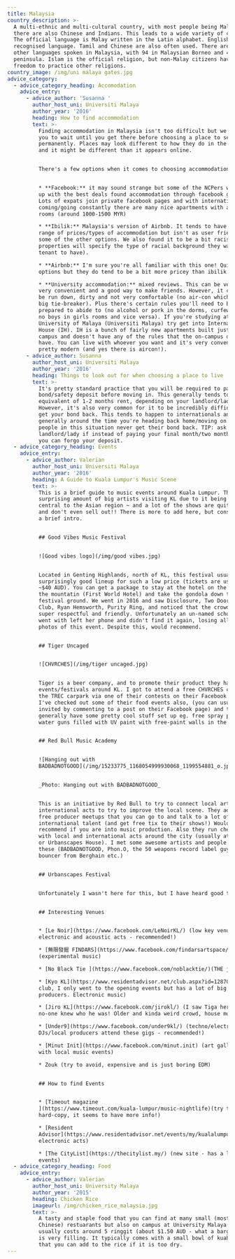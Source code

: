 ```yaml
---
title: Malaysia
country_description: >-
  A multi-ethnic and multi-cultural country, with most people being Malay, but
  there are also Chinese and Indians. This leads to a wide variety of cuisine.
  The official language is Malay written in the Latin alphabet. English is a
  recognised language. Tamil and Chinese are also often used. There are over 130
  other languages spoken in Malaysia, with 94 in Malaysian Borneo and 40 on the
  peninsula. Islam is the official religion, but non-Malay citizens have the
  freedom to practice other religions. 
country_image: /img/uni malaya gates.jpg
advice_category:
  - advice_category_heading: Accomodation
    advice_entry:
      - advice_author: 'Susanna '
        author_host_uni: Universiti Malaya
        author_year: '2016'
        heading: How to find accommodation
        text: >-
          Finding accommodation in Malaysia isn't too difficult but we'd advise
          you to wait until you get there before choosing a place to settle
          permanently. Places may look different to how they do in the country
          and it might be different than it appears online.  


          There's a few options when it comes to choosing accommodation:


          * **Facebook:** it may sound strange but some of the NCPers who ended
          up with the best deals found accommodation through facebook groups.
          Lots of expats join private facebook pages and with internationals
          coming/going constantly there are many nice apartments with available
          rooms (around 1000-1500 MYR)

          * **Ibilik:** Malaysia's version of Airbnb. It tends to have a whole
          range of prices/types of accommodation but isn't as user friendly as
          some of the other options. We also found it to be a bit racists (e.g.
          properties will specify the type of racial background they want the
          tenant to have).

          * **Airbnb:** I'm sure you're all familiar with this one! Quite a few
          options but they do tend to be a bit more pricey than ibilik.

          * **University accommodation:** mixed reviews. This can be very cheap,
          very convenient and a good way to make friends. However, it can also
          be run down, dirty and not very comfortable (no air-con which kinda a
          big tie-breaker). Plus there's certain rules you'll need to be
          prepared to abide to (no alcohol or pork in the dorms, curfew times,
          no boys in girls rooms and vice versa). If you're studying at the
          University of Malaya (Universiti Malaya) try get into International
          House (IH). IH is a bunch of fairly new apartments built just off
          campus and doesn't have any of the rules that the on-campus dorms
          have. You can live with whoever you want and it's very convenient and
          pretty modern (and yes there is aircon!).
      - advice_author: Susanna
        author_host_uni: Universiti Malaya
        author_year: '2016'
        heading: Things to look out for when choosing a place to live
        text: >-
          It's pretty standard practice that you will be required to pay a
          bond/safety deposit before moving in. This generally tends to be the
          equivalent of 1-2 months rent, depending on your landlord/lady.
          However, it's also very common for it to be incredibly difficult to
          get your bond back. This tends to happen to internationals and as it's
          generally around the time you're heading back home/moving on a lot of
          people in this situation never get their bond back. TIP: ask your
          landlord/lady if instead of paying your final month/two month's rent
          you can forgo your deposit.
  - advice_category_heading: Events
    advice_entry:
      - advice_author: Valerian
        author_host_uni: Universiti Malaya
        author_year: '2016'
        heading: A Guide to Kuala Lumpur's Music Scene
        text: >-
          This is a brief guide to music events around Kuala Lumpur. There are a
          surprising amount of big artists visiting KL due to it being quite
          central to the Asian region ~ and a lot of the shows are quite cheap,
          and don't even sell out!! There is more to add here, but consider this
          a brief intro.


          ## Good Vibes Music Festival


          ![Good vibes logo](/img/good vibes.jpg)


          Located in Genting Highlands, north of KL, this festival usually has a
          surprisingly good lineup for such a low price (tickets are usually
          ~$40 AUD). You can get a package to stay at the hotel on the top of
          the mountatin (First World Hotel) and take the gondola down to the
          festival ground. We went in 2016 and saw Disclosure, Two Door Cinema
          Club, Ryan Hemsworth, Purity Ring, and noticed that the crowd was
          super respectful and friendly. Unfortunately an un-named scholar I
          went with left her phone and didn't find it again, losing all of our
          photos of this event. Despite this, would recommend. 


          ## Tiger Uncaged


          ![CHVRCHES](/img/tiger uncaged.jpg)


          Tiger is a beer company, and to promote their product they have a few
          events/festivals around KL. I got to attend a free CHVRCHES concert on
          the TREC carpark via one of their contests on their Facebook page.
          I've checked out some of their food events also, (you can usually get
          invited by commenting to a post on their Facebook page) and they
          generally have some pretty cool stuff set up eg. free spray paint or
          water guns filled with UV paint with free-paint walls in the carpark.


          ## Red Bull Music Academy


          ![Hanging out with
          BADBADNOTGOOD](/img/15233775_1168054999930068_1199554881_o.jpg)


          _Photo: Hanging out with BADBADNOTGOOD_


          This is an initiative by Red Bull to try to connect local artists with
          international acts to try to improve the local scene. They advertise
          free producer meetups that you can go to and talk to a lot of
          international talent (and get free tix to their shows!) Would
          recommend if you are into music production. Also they run cheap shows
          with local and international acts around the city (usually at Le Noir
          or Urbanscapes House). I met some awesome artists and people through
          these (BADBADNOTGOOD, Phon.O, the 50 weapons record label guys, the
          bouncer from Berghain etc.)


          ## Urbanscapes Festival


          Unfortunately I wasn't here for this, but I have heard good things!!


          ## Interesting Venues


          * [Le Noir](https://www.facebook.com/LeNoirKL/) (low key venue with
          electronic and acoustic acts - recommended!)

          * [無限發掘 FINDARS](https://www.facebook.com/findarsartspace/)
          (experimental music)

          * [No Black Tie ](https://www.facebook.com/noblacktie/)(THE jazz club)

          * [Kyo KL](https://www.residentadvisor.net/club.aspx?id=128702) (new
          club, I only went to the opening events but has a lot of big
          producers. Electronic music)

          * [Jiro KL](https://www.facebook.com/jirokl/) (I saw Tiga here but
          no-one knew who he was! Older and kinda weird crowd, house music/tech)

          * [Under9](https://www.facebook.com/under9kl/) (techno/electronic, 
          DJs/local producers attend these gigs - recommended!)

          * [Minut Init](https://www.facebook.com/minut.init) (art gallery/bar
          with local music events)

          * Zouk (try to avoid, expensive and is just boring EDM)


          ## How to find Events


          * [Timeout magazine
          ](https://www.timeout.com/kuala-lumpur/music-nightlife)(try to get the
          hard-copy, it seems to have more info!)

          * [Resident
          Advisor](https://www.residentadvisor.net/events/my/kualalumpur) (for
          electronic acts)

          * [The CityList](https://thecitylist.my/) (new site - has a lot of
          events)
  - advice_category_heading: Food
    advice_entry:
      - advice_author: Valerian
        author_host_uni: University Malaya
        author_year: '2015'
        heading: Chicken Rice
        imageurl: /img/chicken_rice_malaysia.jpg
        text: >-
          A tasty and staple food that you can find at many small (mostly
          Chinese) restuarants but also on campus at University Malaya. It
          usually costs around 5 ringgit (about $1.50 AUD - what a bargain!) and
          is very filling. It typically comes with a small bowl of kuah (soup)
          that you can add to the rice if it is too dry.
---
```



